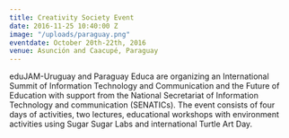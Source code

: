 ```yaml
---
title: Creativity Society Event
date: 2016-11-25 10:40:00 Z
image: "/uploads/paraguay.png"
eventdate: October 20th-22th, 2016
venue: Asunción and Caacupé, Paraguay
---
```


eduJAM-Uruguay and Paraguay Educa are organizing an International Summit of Information Technology and Communication and the Future of Education with support from the National Secretariat of Information Technology and communication (SENATICs). The event consists of four days of activities, two lectures, educational workshops with environment activities using Sugar Sugar Labs and international Turtle Art Day.